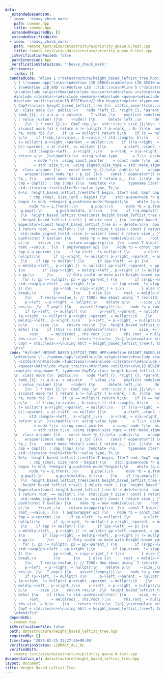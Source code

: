 ```yaml
---
data:
  _extendedDependsOn:
  - icon: ':heavy_check_mark:'
    path: common.hpp
    title: common.hpp
  _extendedRequiredBy: []
  _extendedVerifiedWith:
  - icon: ':heavy_check_mark:'
    path: remote_test/aizu/datastructure/priority_queue.0.test.cpp
    title: remote_test/aizu/datastructure/priority_queue.0.test.cpp
  _isVerificationFailed: false
  _pathExtension: hpp
  _verificationStatusIcon: ':heavy_check_mark:'
  attributes:
    links: []
  bundledCode: "#line 1 \"datastructure/height_based_leftist_tree.hpp\"\n\n\n\n#line\
    \ 1 \"common.hpp\"\n\n\n\n#define LIB_DEBUG\n\n#define LIB_BEGIN namespace lib\
    \ {\n#define LIB_END }\n#define LIB ::lib::\n\n\n#line 5 \"datastructure/height_based_leftist_tree.hpp\"\
    \n\n#include <algorithm>\n#include <cassert>\n#include <cstdint>\n#include <functional>\n\
    #include <iterator>\n#include <memory>\n#include <queue>\n#include <type_traits>\n\
    #include <utility>\n\nLIB_BEGIN\n\n// Min Heap\ntemplate <typename T, typename\
    \ CmpT>\nclass height_based_leftist_tree {\n  static_assert(std::is_copy_constructible_v<T>);\n\
    \n  class node {\n  public:\n    node *left_{}, *right_{}, *parent_{};\n    int\
    \ rank_{1}; // a.k.a. s value\n    T value_;\n    explicit node(const T &value)\
    \ : value_(value) {}\n    ~node() {\n      delete left_;\n      delete right_;\n\
    \    }\n  } * root_{};\n  CmpT cmp_;\n  std::size_t size_{};\n\n  static std::size_t\
    \ s(const node *a) { return a != nullptr ? a->rank_ : 0; }\n\n  node *meld(node\
    \ *a, node *b) {\n    if (a == nullptr) return b;\n    if (b == nullptr) return\
    \ a;\n    if (!cmp_(a->value_, b->value_)) std::swap(a, b);\n    if (a->right_\
    \ != nullptr) a->right_->parent_ = nullptr;\n    if (((a->right_ = meld(a->right_,\
    \ b))->parent_ = a)->left_ == nullptr ||\n        a->left_->rank_ < a->right_->rank_)\n\
    \      std::swap(a->left_, a->right_);\n    a->rank_ = s(a->right_) + 1;\n   \
    \ return a;\n  }\n\npublic:\n  using value_type       = T;\n  using pointer  \
    \        = node *;\n  using const_pointer    = const node *;\n  using size_type\
    \        = std::size_t;\n  using signed_size_type = std::make_signed_t<std::size_t>;\n\
    \n  class wrapper {\n    const node *p_{};\n\n  public:\n    wrapper() = default;\n\
    \    wrapper(const node *p) : p_(p) {}\n    const T &operator*() const { return\
    \ *p_; }\n    const node *data() const { return p_; }\n  };\n\n  explicit height_based_leftist_tree(CmpT\
    \ cmp = CmpT()) : cmp_(cmp) {}\n  template <\n      typename IterT,\n      std::enable_if_t<std::is_convertible_v<typename\
    \ std::iterator_traits<IterT>::value_type, T>,\n                       int> =\
    \ 0>\n  height_based_leftist_tree(IterT begin, IterT end, CmpT cmp = CmpT())\n\
    \      : cmp_(cmp), size_(end - begin) {\n    std::queue<node *> q;\n    for (;\
    \ begin != end; ++begin) q.push(new node(*begin));\n    while (q.size() > 1) {\n\
    \      node *a = q.front();\n      q.pop();\n      node *b = q.front();\n    \
    \  q.pop();\n      q.push(meld(a, b));\n    }\n    if (!q.empty()) root_ = q.front();\n\
    \  }\n  height_based_leftist_tree(const height_based_leftist_tree &) = delete;\n\
    \  ~height_based_leftist_tree() { delete root_; }\n  height_based_leftist_tree\
    \ &operator=(const height_based_leftist_tree &) = delete;\n\n  bool empty() const\
    \ { return root_ == nullptr; }\n  std::size_t size() const { return size_; }\n\
    \  std::make_signed_t<std::size_t> ssize() const { return size_; }\n  wrapper\
    \ push(const T &value) {\n    node *p = new node(value);\n    root_   = meld(root_,\
    \ p);\n    ++size_;\n    return wrapper(p);\n  }\n  const T &top() const { return\
    \ root_->value_; }\n  T pop(wrapper wp) {\n    node *p = const_cast<node *>(wp.data()),\
    \ *pp = p->parent_;\n    if (p->left_ != nullptr) {\n      p->left_->parent_ =\
    \ nullptr;\n      if (p->right_ != nullptr) p->right_->parent_ = nullptr;\n  \
    \  }\n    if (pp != nullptr) {\n      if (pp->left_ == p) {\n        if ((pp->left_\
    \ = meld(p->left_, p->right_)) != nullptr) pp->left_->parent_ = pp;\n      } else\
    \ {\n        if ((pp->right_ = meld(p->left_, p->right_)) != nullptr) pp->right_->parent_\
    \ = pp;\n      }\n      // Only could be done with height-based variant?\n   \
    \   for (; pp != nullptr; pp = pp->parent_) {\n        if (s(pp->left_) < s(pp->right_))\
    \ std::swap(pp->left_, pp->right_);\n        if (pp->rank_ != s(pp->right_) +\
    \ 1) {\n          pp->rank_ = s(pp->right_) + 1;\n        } else {\n         \
    \ break;\n        }\n      }\n    } else {\n      root_ = meld(p->left_, p->right_);\n\
    \    }\n    T res(p->value_); // TODO: How about using `T res(std::move(p->value_));`?\n\
    \    p->left_ = p->right_ = nullptr;\n    delete p;\n    --size_;\n    return\
    \ res;\n  }\n  T pop() {\n    assert(!empty());\n    node *p = root_;\n    T res(p->value_);\n\
    \    if (p->left_ != nullptr) {\n      p->left_->parent_ = nullptr;\n      if\
    \ (p->right_ != nullptr) p->right_->parent_ = nullptr;\n    }\n    root_    =\
    \ meld(p->left_, p->right_);\n    p->left_ = p->right_ = nullptr;\n    delete\
    \ p;\n    --size_;\n    return res;\n  }\n  height_based_leftist_tree &meld(height_based_leftist_tree\
    \ &rhs) {\n    if (this != std::addressof(rhs)) {\n      size_ += rhs.size_;\n\
    \      root_     = meld(root_, rhs.root_);\n      rhs.root_ = nullptr;\n     \
    \ rhs.size_ = 0;\n    }\n    return *this;\n  }\n};\n\ntemplate <typename T, typename\
    \ CmpT = std::less<>>\nusing hblt = height_based_leftist_tree<T, CmpT>;\n\nLIB_END\n\
    \n\n"
  code: "#ifndef HEIGHT_BASED_LEFTIST_TREE_HPP\n#define HEIGHT_BASED_LEFTIST_TREE_HPP\n\
    \n#include \"../common.hpp\"\n\n#include <algorithm>\n#include <cassert>\n#include\
    \ <cstdint>\n#include <functional>\n#include <iterator>\n#include <memory>\n#include\
    \ <queue>\n#include <type_traits>\n#include <utility>\n\nLIB_BEGIN\n\n// Min Heap\n\
    template <typename T, typename CmpT>\nclass height_based_leftist_tree {\n  static_assert(std::is_copy_constructible_v<T>);\n\
    \n  class node {\n  public:\n    node *left_{}, *right_{}, *parent_{};\n    int\
    \ rank_{1}; // a.k.a. s value\n    T value_;\n    explicit node(const T &value)\
    \ : value_(value) {}\n    ~node() {\n      delete left_;\n      delete right_;\n\
    \    }\n  } * root_{};\n  CmpT cmp_;\n  std::size_t size_{};\n\n  static std::size_t\
    \ s(const node *a) { return a != nullptr ? a->rank_ : 0; }\n\n  node *meld(node\
    \ *a, node *b) {\n    if (a == nullptr) return b;\n    if (b == nullptr) return\
    \ a;\n    if (!cmp_(a->value_, b->value_)) std::swap(a, b);\n    if (a->right_\
    \ != nullptr) a->right_->parent_ = nullptr;\n    if (((a->right_ = meld(a->right_,\
    \ b))->parent_ = a)->left_ == nullptr ||\n        a->left_->rank_ < a->right_->rank_)\n\
    \      std::swap(a->left_, a->right_);\n    a->rank_ = s(a->right_) + 1;\n   \
    \ return a;\n  }\n\npublic:\n  using value_type       = T;\n  using pointer  \
    \        = node *;\n  using const_pointer    = const node *;\n  using size_type\
    \        = std::size_t;\n  using signed_size_type = std::make_signed_t<std::size_t>;\n\
    \n  class wrapper {\n    const node *p_{};\n\n  public:\n    wrapper() = default;\n\
    \    wrapper(const node *p) : p_(p) {}\n    const T &operator*() const { return\
    \ *p_; }\n    const node *data() const { return p_; }\n  };\n\n  explicit height_based_leftist_tree(CmpT\
    \ cmp = CmpT()) : cmp_(cmp) {}\n  template <\n      typename IterT,\n      std::enable_if_t<std::is_convertible_v<typename\
    \ std::iterator_traits<IterT>::value_type, T>,\n                       int> =\
    \ 0>\n  height_based_leftist_tree(IterT begin, IterT end, CmpT cmp = CmpT())\n\
    \      : cmp_(cmp), size_(end - begin) {\n    std::queue<node *> q;\n    for (;\
    \ begin != end; ++begin) q.push(new node(*begin));\n    while (q.size() > 1) {\n\
    \      node *a = q.front();\n      q.pop();\n      node *b = q.front();\n    \
    \  q.pop();\n      q.push(meld(a, b));\n    }\n    if (!q.empty()) root_ = q.front();\n\
    \  }\n  height_based_leftist_tree(const height_based_leftist_tree &) = delete;\n\
    \  ~height_based_leftist_tree() { delete root_; }\n  height_based_leftist_tree\
    \ &operator=(const height_based_leftist_tree &) = delete;\n\n  bool empty() const\
    \ { return root_ == nullptr; }\n  std::size_t size() const { return size_; }\n\
    \  std::make_signed_t<std::size_t> ssize() const { return size_; }\n  wrapper\
    \ push(const T &value) {\n    node *p = new node(value);\n    root_   = meld(root_,\
    \ p);\n    ++size_;\n    return wrapper(p);\n  }\n  const T &top() const { return\
    \ root_->value_; }\n  T pop(wrapper wp) {\n    node *p = const_cast<node *>(wp.data()),\
    \ *pp = p->parent_;\n    if (p->left_ != nullptr) {\n      p->left_->parent_ =\
    \ nullptr;\n      if (p->right_ != nullptr) p->right_->parent_ = nullptr;\n  \
    \  }\n    if (pp != nullptr) {\n      if (pp->left_ == p) {\n        if ((pp->left_\
    \ = meld(p->left_, p->right_)) != nullptr) pp->left_->parent_ = pp;\n      } else\
    \ {\n        if ((pp->right_ = meld(p->left_, p->right_)) != nullptr) pp->right_->parent_\
    \ = pp;\n      }\n      // Only could be done with height-based variant?\n   \
    \   for (; pp != nullptr; pp = pp->parent_) {\n        if (s(pp->left_) < s(pp->right_))\
    \ std::swap(pp->left_, pp->right_);\n        if (pp->rank_ != s(pp->right_) +\
    \ 1) {\n          pp->rank_ = s(pp->right_) + 1;\n        } else {\n         \
    \ break;\n        }\n      }\n    } else {\n      root_ = meld(p->left_, p->right_);\n\
    \    }\n    T res(p->value_); // TODO: How about using `T res(std::move(p->value_));`?\n\
    \    p->left_ = p->right_ = nullptr;\n    delete p;\n    --size_;\n    return\
    \ res;\n  }\n  T pop() {\n    assert(!empty());\n    node *p = root_;\n    T res(p->value_);\n\
    \    if (p->left_ != nullptr) {\n      p->left_->parent_ = nullptr;\n      if\
    \ (p->right_ != nullptr) p->right_->parent_ = nullptr;\n    }\n    root_    =\
    \ meld(p->left_, p->right_);\n    p->left_ = p->right_ = nullptr;\n    delete\
    \ p;\n    --size_;\n    return res;\n  }\n  height_based_leftist_tree &meld(height_based_leftist_tree\
    \ &rhs) {\n    if (this != std::addressof(rhs)) {\n      size_ += rhs.size_;\n\
    \      root_     = meld(root_, rhs.root_);\n      rhs.root_ = nullptr;\n     \
    \ rhs.size_ = 0;\n    }\n    return *this;\n  }\n};\n\ntemplate <typename T, typename\
    \ CmpT = std::less<>>\nusing hblt = height_based_leftist_tree<T, CmpT>;\n\nLIB_END\n\
    \n#endif\n"
  dependsOn:
  - common.hpp
  isVerificationFile: false
  path: datastructure/height_based_leftist_tree.hpp
  requiredBy: []
  timestamp: '2023-02-25 23:27:26+08:00'
  verificationStatus: LIBRARY_ALL_AC
  verifiedWith:
  - remote_test/aizu/datastructure/priority_queue.0.test.cpp
documentation_of: datastructure/height_based_leftist_tree.hpp
layout: document
title: Height-Based Leftist Tree
---
```


